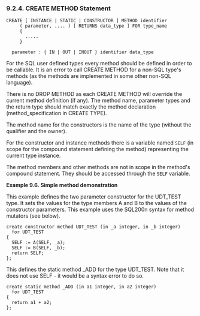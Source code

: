 <div>

<div>

<div>

<div>

### 9.2.4. CREATE METHOD Statement

</div>

</div>

</div>

``` programlisting
CREATE [ INSTANCE | STATIC | CONSTRUCTOR ] METHOD identifier
     ( parameter, .... ) [ RETURNS data_type ] FOR type_name
     {
       .....
     }

  parameter : { IN | OUT | INOUT } identifier data_type
```

For the SQL user defined types every method should be defined in order
to be callable. It is an error to call CREATE METHOD for a non-SQL
type's methods (as the methods are implemented in some other non-SQL
language).

There is no DROP METHOD as each CREATE METHOD will override the current
method definition (if any). The method name, parameter types and the
return type should match exactly the method declaration
(method_specification in CREATE TYPE).

The method name for the constructors is the name of the type (without
the qualifier and the owner).

For the constructor and instance methods there is a variable named
`SELF` (in scope for the compound statement defining the method)
representing the current type instance.

The method members and other methods are not in scope in the method's
compound statement. They should be accessed through the `SELF` variable.

<div>

**Example 9.6. Simple method demonstration**

<div>

This example defines the two parameter constructor for the UDT_TEST
type. It sets the values for the type members A and B to the values of
the constructor parameters. This example uses the SQL200n syntax for
method mutators (see below).

``` programlisting
create constructor method UDT_TEST (in _a integer, in _b integer)
  for UDT_TEST
{
  SELF := A(SELF, _a);
  SELF := B(SELF, _b);
  return SELF;
};
```

This defines the static method \_ADD for the type UDT_TEST. Note that it
does not use SELF - it would be a syntax error to do so.

``` programlisting
create static method _ADD (in a1 integer, in a2 integer)
  for UDT_TEST
{
  return a1 + a2;
};
```

</div>

</div>

  

</div>
